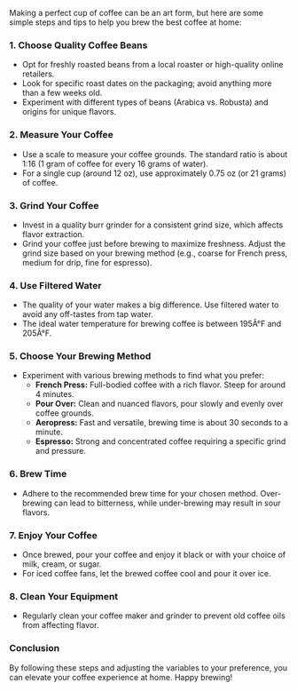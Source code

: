 ﻿Making a perfect cup of coffee can be an art form, but here are some simple steps and tips to help you brew the best coffee at home:

### 1. Choose Quality Coffee Beans
- Opt for freshly roasted beans from a local roaster or high-quality online retailers.
- Look for specific roast dates on the packaging; avoid anything more than a few weeks old.
- Experiment with different types of beans (Arabica vs. Robusta) and origins for unique flavors.

### 2. Measure Your Coffee
- Use a scale to measure your coffee grounds. The standard ratio is about 1:16 (1 gram of coffee for every 16 grams of water).
- For a single cup (around 12 oz), use approximately 0.75 oz (or 21 grams) of coffee.

### 3. Grind Your Coffee
- Invest in a quality burr grinder for a consistent grind size, which affects flavor extraction.
- Grind your coffee just before brewing to maximize freshness. Adjust the grind size based on your brewing method (e.g., coarse for French press, medium for drip, fine for espresso).

### 4. Use Filtered Water
- The quality of your water makes a big difference. Use filtered water to avoid any off-tastes from tap water.
- The ideal water temperature for brewing coffee is between 195Â°F and 205Â°F. 

### 5. Choose Your Brewing Method
- Experiment with various brewing methods to find what you prefer:
  - **French Press:** Full-bodied coffee with a rich flavor. Steep for around 4 minutes.
  - **Pour Over:** Clean and nuanced flavors, pour slowly and evenly over coffee grounds.
  - **Aeropress:** Fast and versatile, brewing time is about 30 seconds to a minute.
  - **Espresso:** Strong and concentrated coffee requiring a specific grind and pressure.

### 6. Brew Time
- Adhere to the recommended brew time for your chosen method. Over-brewing can lead to bitterness, while under-brewing may result in sour flavors.

### 7. Enjoy Your Coffee
- Once brewed, pour your coffee and enjoy it black or with your choice of milk, cream, or sugar.
- For iced coffee fans, let the brewed coffee cool and pour it over ice.

### 8. Clean Your Equipment
- Regularly clean your coffee maker and grinder to prevent old coffee oils from affecting flavor.

### Conclusion
By following these steps and adjusting the variables to your preference, you can elevate your coffee experience at home. Happy brewing!
